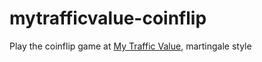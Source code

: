mytrafficvalue-coinflip
=======================

Play the coinflip game at [My Traffic Value](http://www.mytrafficvalue.com/ref/thedeepself), martingale style